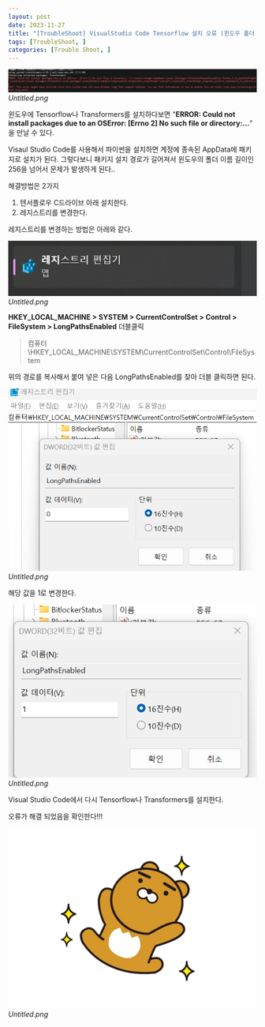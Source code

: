 ```yaml
---
layout: post
date: 2023-11-27
title: "[TroubleShoot] VisualStudio Code Tensorflow 설치 오류 (윈도우 폴더 이름 길이 256 초과 문제)"
tags: [TroubleShoot, ]
categories: [Trouble Shoot, ]
---
```



![0](/assets/img/2023-11-27-[TroubleShoot]-VisualStudio-Code-Tensorflow-설치-오류-(윈도우-폴더-이름-길이-256-초과-문제).md/0.png)_Untitled.png_


윈도우에 Tensorflow나 Transformers를 설치하다보면 "**ERROR: Could not install packages due to an OSError: [Errno 2] No such file or directory:…**" 을 만날 수 있다.


Visaul Studio Code를 사용해서 파이썬을 설치하면 계정에 종속된 AppData에 패키지로 설치가 된다. 그렇다보니 패키지 설치 경로가 길어져서 윈도우의 폴더 이름 길이인 256을 넘어서 문제가 발생하게 된다..


해결방법은 2가지

1. 텐서플로우 C드라이브 아래 설치한다.
2. 레지스트리를 변경한다.

레지스트리를 변경하는 방법은 아래와 같다.


![1](/assets/img/2023-11-27-[TroubleShoot]-VisualStudio-Code-Tensorflow-설치-오류-(윈도우-폴더-이름-길이-256-초과-문제).md/1.png)_Untitled.png_


**HKEY_LOCAL_MACHINE > SYSTEM > CurrentControlSet > Control > FileSystem > LongPathsEnabled** 더블클릭


> 컴퓨터\HKEY_LOCAL_MACHINE\SYSTEM\CurrentControlSet\Control\FileSystem


위의 경로를 복사해서 붙여 넣은 다음 LongPathsEnabled를 찾아 더블 클릭하면 된다.


![2](/assets/img/2023-11-27-[TroubleShoot]-VisualStudio-Code-Tensorflow-설치-오류-(윈도우-폴더-이름-길이-256-초과-문제).md/2.png)_Untitled.png_


해당 값을 1로 변경한다.


![3](/assets/img/2023-11-27-[TroubleShoot]-VisualStudio-Code-Tensorflow-설치-오류-(윈도우-폴더-이름-길이-256-초과-문제).md/3.png)_Untitled.png_


Visual Studio Code에서 다시 Tensorflow나 Transformers를 설치한다.


오류가 해결 되었음을 확인한다!!!


![4](/assets/img/2023-11-27-[TroubleShoot]-VisualStudio-Code-Tensorflow-설치-오류-(윈도우-폴더-이름-길이-256-초과-문제).md/4.png)_Untitled.png_

